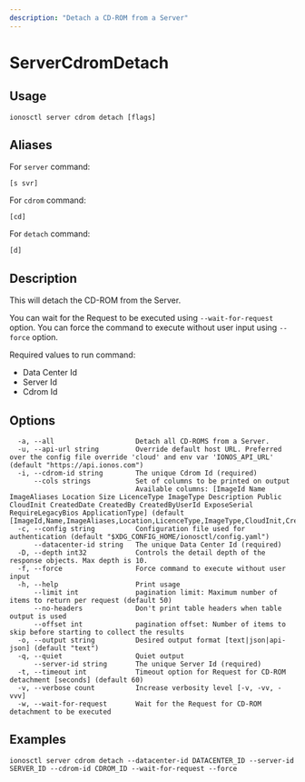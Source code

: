 ```yaml
---
description: "Detach a CD-ROM from a Server"
---
```


# ServerCdromDetach

## Usage

```text
ionosctl server cdrom detach [flags]
```

## Aliases

For `server` command:

```text
[s svr]
```

For `cdrom` command:

```text
[cd]
```

For `detach` command:

```text
[d]
```

## Description

This will detach the CD-ROM from the Server.

You can wait for the Request to be executed using `--wait-for-request` option. You can force the command to execute without user input using `--force` option.

Required values to run command:

* Data Center Id
* Server Id
* Cdrom Id

## Options

```text
  -a, --all                    Detach all CD-ROMS from a Server.
  -u, --api-url string         Override default host URL. Preferred over the config file override 'cloud' and env var 'IONOS_API_URL' (default "https://api.ionos.com")
  -i, --cdrom-id string        The unique Cdrom Id (required)
      --cols strings           Set of columns to be printed on output 
                               Available columns: [ImageId Name ImageAliases Location Size LicenceType ImageType Description Public CloudInit CreatedDate CreatedBy CreatedByUserId ExposeSerial RequireLegacyBios ApplicationType] (default [ImageId,Name,ImageAliases,Location,LicenceType,ImageType,CloudInit,CreatedDate])
  -c, --config string          Configuration file used for authentication (default "$XDG_CONFIG_HOME/ionosctl/config.yaml")
      --datacenter-id string   The unique Data Center Id (required)
  -D, --depth int32            Controls the detail depth of the response objects. Max depth is 10.
  -f, --force                  Force command to execute without user input
  -h, --help                   Print usage
      --limit int              pagination limit: Maximum number of items to return per request (default 50)
      --no-headers             Don't print table headers when table output is used
      --offset int             pagination offset: Number of items to skip before starting to collect the results
  -o, --output string          Desired output format [text|json|api-json] (default "text")
  -q, --quiet                  Quiet output
      --server-id string       The unique Server Id (required)
  -t, --timeout int            Timeout option for Request for CD-ROM detachment [seconds] (default 60)
  -v, --verbose count          Increase verbosity level [-v, -vv, -vvv]
  -w, --wait-for-request       Wait for the Request for CD-ROM detachment to be executed
```

## Examples

```text
ionosctl server cdrom detach --datacenter-id DATACENTER_ID --server-id SERVER_ID --cdrom-id CDROM_ID --wait-for-request --force
```

